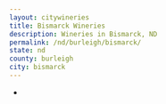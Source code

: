 ```yaml
---
layout: citywineries
title: Bismarck Wineries
description: Wineries in Bismarck, ND
permalink: /nd/burleigh/bismarck/
state: nd
county: burleigh
city: bismarck
---
```

-
